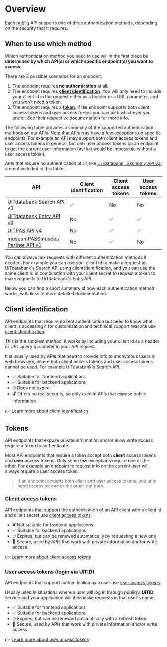 # Overview

Each publiq API supports one of three authentication methods, depending on the security that it requires.

## When to use which method

Which authentication method you need to use will in the first place be **determined by which API(s) or which specific endpoint(s) you want to access**.

There are 3 possible scenarios for an endpoint:

1. The endpoint requires **no authentication** at all.
2. The endpoint requires **[client identification](#client-identification)**. You will only need to include your client id in the request either as a header or a URL parameter, and you won't need a token.
3. The endpoint requires a **[token](#tokens)**. If the endpoint supports both client access tokens and user access tokens you can pick whichever you prefer. See their respective documentation for more info.

The following table provides a summary of the supported authentication methods on our APIs. Note that APIs may have a few exceptions on specific endpoints. For example an API may support both client access tokens and user access tokens in general, but only user access tokens on an endpoint to get the current user information (as that would be impossible without a user access token).

APIs that require no authentication at all, like [UiTdatabank Taxonomy API v3](https://docs.publiq.be/docs/uitdatabank/9b63d9296d981-taxonomy-api), are not included in this table.

| API                                                                                         | Client identification | Client access tokens | User access tokens |
| ------------------------------------------------------------------------------------------- | --------------------- | -------------------- | ------------------ |
| UiTdatabank Search API v3                                                                   | ✅                     | No                   | No                 |
| [UiTdatabank Entry API v3](https://docs.publiq.be/docs/uitdatabank/5c4fcee8036e0-entry-api) | No                    | ✅                    | ✅                  |
| [UiTPAS API v4](https://docs.publiq.be/docs/uitpas)                                         | No                    | ✅                    | ✅                  |
| [museumPASSmusées Partner API v1](https://docs.publiq.be/docs/museumpassmusees)             | No                    | ✅                    | No                 |

You can always mix requests with different authentication methods if needed. For example you can use your client id to make a request to UiTdatabank's Search API using client identification, and you can use the same client id in combination with your client secret to request a token to make requests to UiTdatabank's Entry API.

Below you can find a short summary of how each authentication method works, with links to more detailed documentation.

## Client identification

API endpoints that require no real authentication but need to know what client is accessing it for customization and technical support reasons use [client identification](./client-identification.md).

This is the simplest method, it works by including your client id as a header or URL query parameter in your API request.

It is usually used by APIs that need to provide info to anonymous users in web browsers, where both client access tokens and user access tokens cannot be used. For example UiTdatabank's Search API.

* ✅ Suitable for frontend applications
* ✅ Suitable for backend applications
* ⏱ Does not expire
* 🔓 Offers no real security, so only used in APIs that expose public information

👉 [Learn more about client identification](./client-identification.md)

## Tokens

API endpoints that expose private information and/or allow write access require a token to authenticate.

Most API endpoints that require a token accept both **client** access tokens and **user** access tokens. Only some few exceptions require one or the other. For example an endpoint to request info on the current user will always require a user access token.

> If an endpoint accepts both client and user access tokens, you only need to provide one or the other, not both.

### Client access tokens

API endpoints that support the authentication of an API client with a client id and client secret use [client access tokens](./client-access-token.md).

* ❌ Not suitable for frontend applications
* ✅ Suitable for backend applications
* ⏱ Expires, but can be renewed automatically by requesting a new one
* 🔐 Secure, used by APIs that work with private information and/or write access

👉 [Learn more about client access tokens](./client-access-token.md)

### User access tokens (login via UiTID)

API endpoints that support authentication as a user use [user access tokens](./user-access-token.md).

Usually used in situations where a user will log in through publiq's **UiTID** service and your application will then make requests in that user's name.

* ✅ Suitable for frontend applications
* ✅ Suitable for backend applications
* ⏱ Expires, but can be renewed automatically with a refresh token
* 🔐 Secure, used by APIs that work with private information and/or write access

👉 [Learn more about user access tokens](./user-access-token.md)
